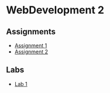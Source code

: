 # WebDevelopment 2

## Assignments
- [Assignment 1](./assignment1/)
- [Assignment 2](./assignment2/)

## Labs
- [Lab 1](./lab1/)